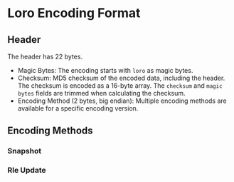 # Loro Encoding Format

## Header

The header has 22 bytes.

- Magic Bytes: The encoding starts with `loro` as magic bytes.
- Checksum: MD5 checksum of the encoded data, including the header. The checksum is encoded as a 16-byte array. The `checksum` and `magic bytes` fields are trimmed when calculating the checksum.
- Encoding Method (2 bytes, big endian): Multiple encoding methods are available for a specific encoding version.

## Encoding Methods

### Snapshot

### Rle Update

